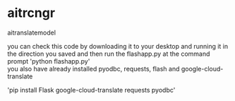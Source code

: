 # aitrcngr
aitranslatemodel
<head>
  you can check this code by downloading it to your desktop and running it in the direction you saved
  and then run the flashapp.py at the command prompt  
  'python flashapp.py'
  <br>
  you also have already installed pyodbc, requests, flash and google-cloud-translate

  'pip install Flask google-cloud-translate requests pyodbc'


</head>
